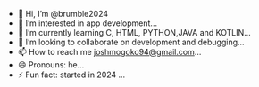 - 👋 Hi, I’m @brumble2024
- 👀 I’m interested in app development...
- 🌱 I’m currently learning C, HTML, PYTHON,JAVA and KOTLIN...
- 💞️ I’m looking to collaborate on development and debugging...
- 📫 How to reach me joshmogoko94@gmail.com...
- 😄 Pronouns: he...
- ⚡ Fun fact: started in 2024 ...

<!---
brumble2024/brumble2024 is a ✨ special ✨ repository because its `README.md` (this file) appears on your GitHub profile.
You can click the Preview link to take a look at your changes.
--->
